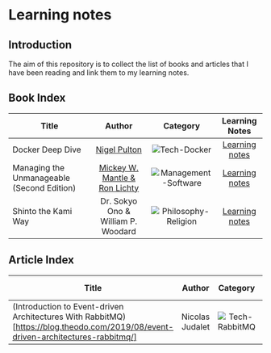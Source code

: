 # Learning notes

## Introduction

The aim of this repository is to collect the list of books and articles that I have been reading and link them to my learning notes.

## Book Index

| Title | Author | Category | Learning Notes |
|---|:---:|:---:|:---:|
| Docker Deep Dive | [Nigel Pulton](https://nigelpoulton.com/) | ![Tech-Docker](https://img.shields.io/static/v1.svg?label=Tech&message=Docker&color=blue) | [Learning notes](./tech/docker_deep_dive.md) |
| Managing the Unmanageable (Second Edition) | [ Mickey W. Mantle & Ron Lichty](https://managingtheunmanageable.net/) | ![Management-Software](https://img.shields.io/static/v1.svg?label=Management&message=Software&color=purple) | [Learning notes](./management/managing_the_unmanageable.md)|
| Shinto the Kami Way | Dr. Sokyo Ono & William P. Woodard | ![Philosophy-Religion](https://img.shields.io/static/v1.svg?label=Philosophy&message=Religion&color=red) | [Learning notes](./philosophy/shinto_the_kami_way.md)|

## Article Index

| Title | Author | Category | Learning Notes |
|---|:---:|:---:|:---:|
| (Introduction to Event-driven Architectures With RabbitMQ)[https://blog.theodo.com/2019/08/event-driven-architectures-rabbitmq/] | Nicolas Judalet | ![Tech-RabbitMQ](https://img.shields.io/static/v1.svg?label=Tech&message=RabbitMQ&color=blue) | |

